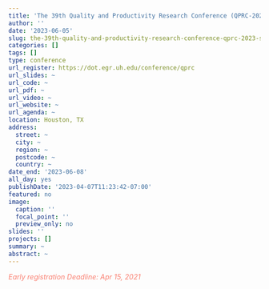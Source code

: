 ```yaml
---
title: 'The 39th Quality and Productivity Research Conference (QPRC-2023): Statistics, Deep Learning & the People Side of Process'
author: ''
date: '2023-06-05'
slug: the-39th-quality-and-productivity-research-conference-qprc-2023-statistics-deep-learning-the-people-side-of-process
categories: []
tags: []
type: conference
url_register: https://dot.egr.uh.edu/conference/qprc
url_slides: ~
url_code: ~
url_pdf: ~
url_video: ~
url_website: ~
url_agenda: ~
location: Houston, TX 
address:
  street: ~
  city: ~
  region: ~
  postcode: ~
  country: ~
date_end: '2023-06-08'
all_day: yes
publishDate: '2023-04-07T11:23:42-07:00'
featured: no
image:
  caption: ''
  focal_point: ''
  preview_only: no
slides: ''
projects: []
summary: ~
abstract: ~
---
```

<span style="color: salmon;">*Early registration Deadline: Apr 15, 2021*</span>

<!--more-->
